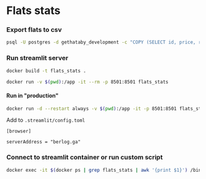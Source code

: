 # Flats stats

### Export flats to csv
```bash
psql -U postgres -d gethataby_development -c "COPY (SELECT id, price, rooms_number, updated_at, coords[0] as lat, coords[1] as lon, agent, address, created_at from flats) to '/tmp/flats.csv' DELIMITER ',' CSV HEADER" && cp /tmp/flats.csv ./
```

### Run streamlit server
```bash
docker build -t flats_stats .

docker run -v $(pwd):/app -it --rm -p 8501:8501 flats_stats
```

#### Run in "production"
```bash
docker run -d --restart always -v $(pwd):/app -it -p 8501:8501 flats_stats
```
Add to `.streamlit/config.toml`
```
[browser]

serverAddress = "berlog.ga"
```
### Connect to streamlit container or run custom script
```bash
docker exec -it $(docker ps | grep flats_stats | awk '{print $1}') /bin/bash
```
